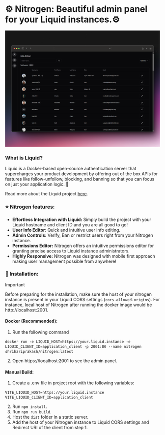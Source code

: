 # ⚙️ Nitrogen: Beautiful admin panel for your Liquid instances.⚙️

![Nitrogen Admin Panel](images/banner.png)

### What is Liquid?

Liquid is a Docker-based open-source authentication server that supercharges your product development by offering out of the box APIs for features like follow-unfollow, blocking, and banning so that you can focus on just your application logic. 🚀

Read more about the Liquid project [here](https://github.com/shrihari-prakash/liquid).

### ⭐ Nitrogen features:

- **Effortless Integration with Liquid:** Simply build the project with your Liquid hostname and client ID and you are all good to go!
- **User Info Editor:** Quick and intuitive user info editing.
- **Admin Controls:** Verify, Ban or restrict users right from your Nitrogen instance.
- **Permissions Editor:** Nitrogen offers an intuitive permissions editor for granting precise access to Liquid instance administrators.
- **Highly Responsive:** Nitrogen was designed with mobile first approach making user management possible from anywhere!

### 🔧 Installation:

> [!IMPORTANT]
> Before preparing for the installation, make sure the host of your nitrogen instance is present in your Liquid CORS settings (`cors.allowed-origins`). For instance, local host of Nitrogen after running the docker image would be http://localhost:2001.

#### Docker (Recommended):
1. Run the following command
```
docker run -e LIQUID_HOST=https://your.liquid.instance -e LIQUID_CLIENT_ID=application_client -p 2001:80 --name nitrogen shrihariprakash/nitrogen:latest
```
2. Open https://localhost:2001 to see the admin panel.

#### Manual Build:
1. Create a .env file in project root with the following variables:

```properties
VITE_LIQUID_HOST=https://your.liquid.instance
VITE_LIQUID_CLIENT_ID=application_client
```

2. Run `npm install`.
3. Run `npm run build`.
4. Host the `dist` folder in a static server.
5. Add the host of your Nitrogen instance to Liquid CORS settings and Redirect URI of the client from step 1.
